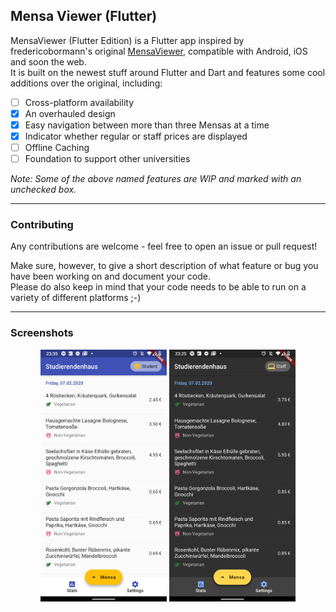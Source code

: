 ## Mensa Viewer (Flutter)

MensaViewer (Flutter Edition) is a Flutter app inspired 
by fredericobormann's original 
[MensaViewer](https://github.com/fredericobormann/MensaViewer), compatible with 
Android, iOS and soon the web.  
It is built on the newest stuff around Flutter and Dart and features some
cool additions over the original, including:

- [ ] Cross-platform availability
- [X] An overhauled design
- [X] Easy navigation between more than three Mensas at a time
- [X] Indicator whether regular or staff prices are displayed
- [ ] Offline Caching
- [ ] Foundation to support other universities

_Note: Some of the above named features are WIP and marked with an unchecked 
box._

---

### Contributing

Any contributions are welcome - feel free to open an issue or pull 
request!

Make sure, however, to give a short description of what feature or bug you have
been working on and document your code.  
Please do also keep in mind that your code needs to be able to run on a variety
of different platforms ;-)

---

### Screenshots

<div align="center">
	<img src="misc/screenshots/screenshot_main_light.png" width="40%"/>
	<img src="misc/screenshots/screenshot_main_dark.png" width="40%"/>
</div>
